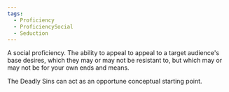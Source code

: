 ```yaml
---
tags:
  - Proficiency
  - ProficiencySocial
  - Seduction
---
```

A social proficiency. The ability to appeal to appeal to a target audience's base desires, which they may or may not be resistant to, but which may or may not be for your own ends and means.

The Deadly Sins can act as an opportune conceptual starting point.
